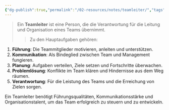```yaml
---
{"dg-publish":true,"permalink":"/02-resources/notes/teamleiter/","tags":["projektmanagement"],"noteIcon":"","updated":"2024-11-22T10:14:08.000+01:00"}
---
```


>Ein **Teamleiter** ist eine Person, die die Verantwortung für die Leitung und Organisation eines Teams übernimmt. 
>>Zu den Hauptaufgaben gehören:

1. **Führung**: Die Teammitglieder motivieren, anleiten und unterstützen.
2. **Kommunikation**: Als Bindeglied zwischen Team und Management fungieren.
3. **Planung**: Aufgaben verteilen, Ziele setzen und Fortschritte überwachen.
4. **Problemlösung**: Konflikte im Team klären und Hindernisse aus dem Weg räumen.
5. **Verantwortung**: Für die Leistung des Teams und die Erreichung von Zielen sorgen.

Ein Teamleiter benötigt Führungsqualitäten, Kommunikationsstärke und Organisationstalent, um das Team erfolgreich zu steuern und zu entwickeln.